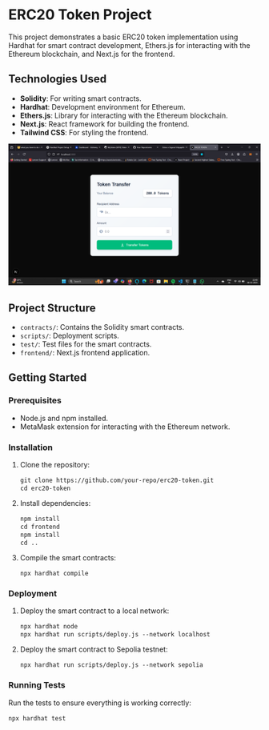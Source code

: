 # ERC20 Token Project

This project demonstrates a basic ERC20 token implementation using Hardhat for smart contract development, Ethers.js for interacting with the Ethereum blockchain, and Next.js for the frontend.

## Technologies Used

- **Solidity**: For writing smart contracts.
- **Hardhat**: Development environment for Ethereum.
- **Ethers.js**: Library for interacting with the Ethereum blockchain.
- **Next.js**: React framework for building the frontend.
- **Tailwind CSS**: For styling the frontend.

![alt text](image.png)

## Project Structure

- `contracts/`: Contains the Solidity smart contracts.
- `scripts/`: Deployment scripts.
- `test/`: Test files for the smart contracts.
- `frontend/`: Next.js frontend application.

## Getting Started

### Prerequisites

- Node.js and npm installed.
- MetaMask extension for interacting with the Ethereum network.

### Installation

1. Clone the repository:
    ```shell
    git clone https://github.com/your-repo/erc20-token.git
    cd erc20-token
    ```

2. Install dependencies:
    ```shell
    npm install
    cd frontend
    npm install
    cd ..
    ```

3. Compile the smart contracts:
    ```shell
    npx hardhat compile
    ```

### Deployment

1. Deploy the smart contract to a local network:
    ```shell
    npx hardhat node
    npx hardhat run scripts/deploy.js --network localhost
    ```

2. Deploy the smart contract to Sepolia testnet:
    ```shell
    npx hardhat run scripts/deploy.js --network sepolia
    ```

### Running Tests

Run the tests to ensure everything is working correctly:
```shell
npx hardhat test